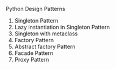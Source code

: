 
Python Design Patterns
<br>
1. Singleton Pattern <br>
2. Lazy instantiation in Singleton Pattern <br>
3. Singleton with metaclass <br>
4. Factory Pattern <br>
5. Abstract factory Pattern <br>
6. Facade Pattern <br>
7. Proxy Pattern <br>
